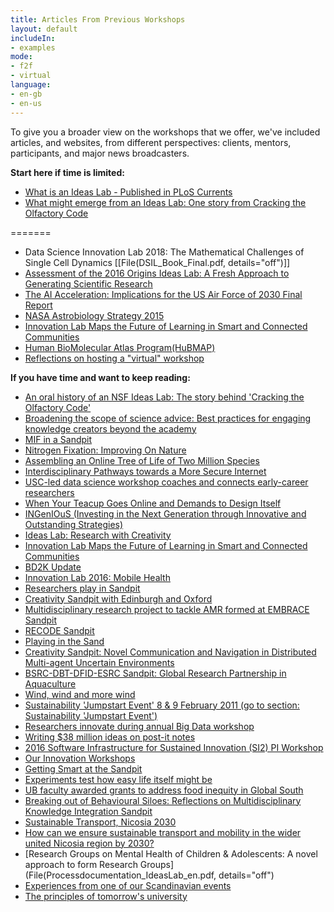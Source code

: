 ```yaml
---
title: Articles From Previous Workshops
layout: default
includeIn: 
- examples
mode:
- f2f
- virtual
language:
- en-gb
- en-us
---
```

To give you a broader view on the workshops that we offer, we've included articles, and websites, from different perspectives: clients, mentors, participants, and major news broadcasters.

**Start here if time is limited:**

* [What is an Ideas Lab - Published in PLoS Currents](http://currents.plos.org/treeoflife/article/the-ideas-lab-concept-assembling-the-tree-of-life-and-avatol/)
* [What might emerge from an Ideas Lab: One story from Cracking the Olfactory Code](http://www.pbs.org/newshour/updates/what-a-smell-looks-like)

=======

* Data Science Innovation Lab 2018: The Mathematical Challenges of Single Cell Dynamics [[File(DSIL_Book_Final.pdf, details="off")]] 
* [Assessment of the 2016 Origins Ideas Lab: A Fresh Approach to Generating Scientific Research](https://inds.umbc.edu/files/2019/01/Ideaslab-Booklet_FINAL-1.pdf) 
* [The AI Acceleration: Implications for the US Air Force of 2030 Final Report](https://hub.ki/files/MTRjZGIzZDFkMzI4NjdhNjg4ZDFjM2E4OGFiYzIyMDMxM2VkYWMzMTk3OThiODFkYTUwNTIwNTEwNTQwMzU1MjovdmFyL3d3dy9odWJraS9hcHAvc2l0ZS9jb2xsZWN0aW9ucy83MjQxL1VTQUYyMDMwRmluYWxSZXBvcnQucGRm/)
* [NASA Astrobiology Strategy 2015](https://nai.nasa.gov/media/medialibrary/2015/10/NASA_Astrobiology_Strategy_2015_151008.pdf)
* [Innovation Lab Maps the Future of Learning in Smart and Connected Communities](https://cra.org/crn/2016/06/innovation-lab-maps-future-learning-smart-connected-communities/) 
* [Human BioMolecular Atlas Program(HuBMAP)](https://hubmapconsortium.org/) 
* [Reflections on hosting a "virtual" workshop](http://www.buffalo.edu/ctsi/ctsi-news.host.html/content/shared/www/ctsi/articles/academic_articles/reflections-on-hosting-virtual-workshop.detail.html)

**If you have time and want to keep reading:**

* [An oral history of an NSF Ideas Lab: The story behind 'Cracking the Olfactory Code'](https://nsf.gov/discoveries/disc_summ.jsp?cntn_id=136669 )
* [Broadening the scope of science advice: Best practices for engaging knowledge creators beyond the academy](https://globalyoungacademy.net/wp-content/uploads/2016/11/GYA_JRC_INGSA_Workshop_2016.pdf) 
* [MIF in a Sandpit](http://www.fomin.org/Home/FOMINblog/Blogs/DetailsBlog/ArtMID/13858/ArticleID/12380.aspx) 
* [Nitrogen Fixation: Improving On Nature](http://www.nsf.gov/news/news_summ.jsp?cntn_id=128878) 
* [Assembling an Online Tree of Life of Two Million Species](http://bioscience.oxfordjournals.org/content/63/1/64.full)
* [Interdisciplinary Pathways towards a More Secure Internet](https://www.ntia.doc.gov/files/ntia/cybersecurity_ideas_lab.pdf)
* [USC-led data science workshop coaches and connects early-career researchers](http://hscnews.usc.edu/usc-led-data-science-workshop-coaches-and-connects-early-career-researchers/)
* [When Your Teacup Goes Online and Demands to Design Itself](http://www.skoltech.ru/en/2014/10/when-your-teacup-goes-online-and-demands-to-design-itself/)
* [INGenIOuS (Investing in the Next Generation through Innovative and Outstanding Strategies)](https://www.maa.org/programs-and-communities/curriculum%20resources/ingenious/)
* [Ideas Lab: Research with Creativity](http://www.skoltech.ru/en/2013/10/ideas-lab-research-with-creativity/)
* [Innovation Lab Maps the Future of Learning in Smart and Connected Communities](http://cra.org/crn/2016/06/innovation-lab-maps-future-learning-smart-connected-communities/)
* [BD2K Update](http://acd.od.nih.gov/presentations/NIH-Big-Data-To-Knowledge-BDK2-Update-12112015.pdf#page=18)
* [Innovation Lab 2016: Mobile Health](https://datascience.nih.gov/sites/default/files/Data%20Science%20Digest%20Full%20Summer%202016.pdf#page=3 )
* [Researchers play in Sandpit](http://www.hrc.govt.nz/news-and-media/news/researchers-play-sandpit)
* [Creativity Sandpit with Edinburgh and Oxford](http://wp.doc.ic.ac.uk/hipeds/2016/05/18/creativity-sandpit-with-edinburgh-and-oxford/)
* [Multidisciplinary research project to tackle AMR formed at EMBRACE Sandpit](http://www3.imperial.ac.uk/newsandeventspggrp/imperialcollege/medicine/arc/newssummary/news_18-7-2016-12-48-13)
* [RECODE Sandpit](http://www.recode-network.com/single-post/2016/03/02/RECODE-Sandpit)
* [Playing in the Sand](http://fundermental.blogspot.com/2015/09/playing-in-sand.html)
* [Creativity Sandpit: Novel Communication and Navigation in Distributed Multi-agent Uncertain Environments](http://pervasiveparallelism.inf.ed.ac.uk/creativity-sandpit/)
* [BSRC-DBT-DFID-ESRC Sandpit: Global Research Partnership in Aquaculture](http://www.rcuk.ac.uk/international/offices/india/indianews/events/bsrc-dbt-dfid-esrc-sandpit-global-research-partnership-in-aquaculture/)
* [Wind, wind and more wind](http://cftrust.blogspot.com/2016/02/wind-wind-and-more-wind.html)
* [Sustainability 'Jumpstart Event' 8 & 9 February 2011 (go to section: Sustainability 'Jumpstart Event')](http://research.shu.ac.uk/engineering-for-life/events.html)
* [Researchers innovate during annual Big Data workshop](http://hscnews.usc.edu/researchers-innovate-during-annual-big-data-workshop/)
* [Writing $38 million ideas on post-it notes](http://www.tu.no/artikler/skriver-ideer-for-38-millioner-pa-post-it-lapper/229271)
* [2016 Software Infrastructure for Sustained Innovation (SI2) PI Workshop](http://cococubed.asu.edu/si2_pi_workshop_2016/ewExternalFiles/SI2_PI_2016_report_final.pdf)
* [Our Innovation Workshops](https://youtu.be/w7l2e0oibhs)
* [Getting Smart at the Sandpit](http://www.fomin.org/en-us/Home/FOMINblog/Blogs/DetailsBlog/ArtMID/13858/ArticleID/12508.aspx)
* [Experiments test how easy life itself might be](https://phys.org/news/2017-04-easy-life.html)
* [UB faculty awarded grants to address food inequity in Global South](http://www.buffalo.edu/ubnow/stories/2017/04/food-ideas-lab.html)
* [Breaking out of Behavioural Siloes: Reflections on Multidisciplinary Knowledge Integration Sandpit](https://www.ucl.ac.uk/behaviour-change/cbc-news/blog-silos)
* [Sustainable Transport, Nicosia 2030](http://www.cea.org.cy/en/protasis-politikis-ke-metra-gia-tis-viosimes-metafores-sti-lefkosia/)
* [How can we ensure sustainable transport and mobility in the wider united Nicosia region by 2030?](http://www.cea.org.cy/wp-content/uploads/2016/08/transport-white-paper_en.pdf)
* [Research Groups on Mental Health of Children & Adolescents: A novel approach to form Research Groups](File(Processdocumentation_IdeasLab_en.pdf, details="off")
* [Experiences from one of our Scandinavian events](http://www.researchresearch.com/news/article/?articleId=1370993)
* [The principles of tomorrow's university](https://f1000research.com/articles/7-1926/)